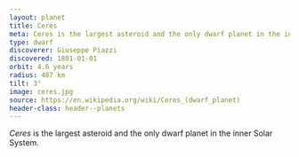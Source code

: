 ```yaml
---
layout: planet
title: Ceres
meta: Ceres is the largest asteroid and the only dwarf planet in the inner Solar System.
type: dwarf
discoverer: Giuseppe Piazzi
discovered: 1801-01-01
orbit: 4.6 years
radius: 487 km
tilt: 3°
image: ceres.jpg
source: https://en.wikipedia.org/wiki/Ceres_(dwarf_planet)
header-class: header--planets
---
```


*Ceres* is the largest asteroid and the only dwarf planet in the inner Solar System.
